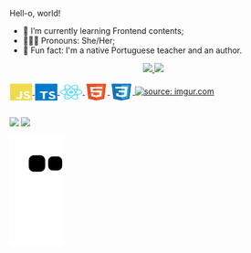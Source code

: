 
Hell-o, world!

- 🎨 I’m currently learning Frontend contents;
- 👩🏽‍🦱 Pronouns: She/Her;
- 📖 Fun fact: I'm a native Portuguese teacher and an author.

<div align="center">
  <a href="https://github.com/HellenSabo">
  <img height="180em" src="https://github-readme-stats.vercel.app/api?username=HellenSabo&show_icons=true&theme=synthwave&include_all_commits=true&count_private=true"/>  <img height="180em" src="https://github-readme-stats.vercel.app/api/top-langs/?username=HellenSabo&layout=compact&langs_count=7&theme=synthwave"/>
</div>
  
<div style="display: inline_block"><br>
  <img align="center" alt="Hellen-Js" height="30" width="40" src="https://raw.githubusercontent.com/devicons/devicon/master/icons/javascript/javascript-plain.svg">
  <img align="center" alt="Hellen-Ts" height="30" width="40" src="https://raw.githubusercontent.com/devicons/devicon/master/icons/typescript/typescript-plain.svg">
  <img align="center" alt="Hellen-React" height="30" width="40" src="https://raw.githubusercontent.com/devicons/devicon/master/icons/react/react-original.svg">
  <img align="center" alt="Hellen-HTML" height="30" width="40" src="https://raw.githubusercontent.com/devicons/devicon/master/icons/html5/html5-original.svg">
  <img align="center" alt="Hellen-CSS" height="30" width="40" src="https://raw.githubusercontent.com/devicons/devicon/master/icons/css3/css3-original.svg">
 <a href="https://imgur.com/u3RputE"><img src="https://i.imgur.com/u3RputE.gif" title="source: imgur.com" /></a>
</div>

##
 <a href = "mailto:hellensabo92@gmail.com"><img src="https://img.shields.io/badge/-Gmail-%23333?style=for-the-badge&logo=gmail&logoColor=white" target="_blank"></a>
  <a href="https://www.linkedin.com/in/hellen-sabo-7535bb215/" target="_blank"><img src="https://img.shields.io/badge/-LinkedIn-%230077B5?style=for-the-badge&logo=linkedin&logoColor=white" target="_blank"></a> 
 
  ![snake gif](https://github.com/HellenSabo/HellenSabo/blob/output/github-contribution-grid-snake.svg)
